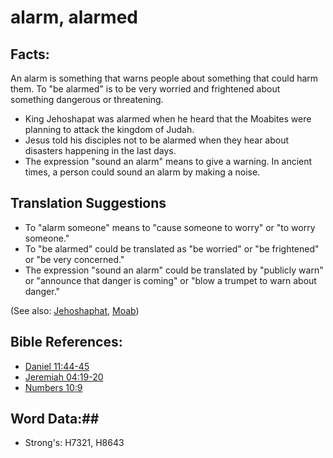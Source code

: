 # alarm, alarmed #

## Facts: ##

An alarm is something that warns people about something that could harm them.  To "be alarmed" is to be very worried and frightened about something dangerous or threatening.

* King Jehoshapat was alarmed when he heard that the Moabites were planning to attack the kingdom of Judah.
* Jesus told his disciples not to be alarmed when they hear about disasters happening in the last days.
* The expression "sound an alarm" means to give a warning. In ancient times, a person could sound an alarm by making a noise.

## Translation Suggestions ##

* To "alarm someone" means to "cause someone to worry" or "to worry someone."
* To "be alarmed" could be translated as "be worried" or "be frightened" or "be very concerned."
* The expression "sound an alarm" could be translated by "publicly warn" or "announce that danger is coming" or "blow a trumpet to warn about danger."

(See also: [Jehoshaphat](../other/jehoshaphat.md), [Moab](../other/moab.md))

## Bible References: ##

* [Daniel 11:44-45](rc://en/tn/help/dan/11/44)
* [Jeremiah 04:19-20](rc://en/tn/help/jer/04/19)
* [Numbers 10:9](rc://en/tn/help/num/10/09)

## Word Data:##

* Strong's: H7321, H8643

